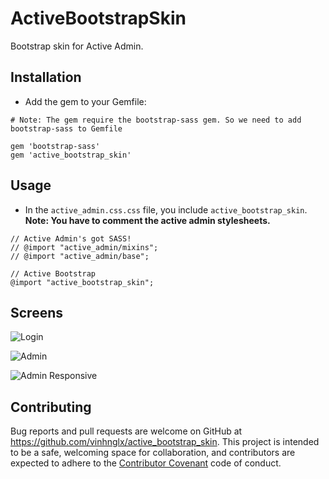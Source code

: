 # ActiveBootstrapSkin

Bootstrap skin for Active Admin.

## Installation

- Add the gem to your Gemfile:

```
# Note: The gem require the bootstrap-sass gem. So we need to add bootstrap-sass to Gemfile

gem 'bootstrap-sass'
gem 'active_bootstrap_skin'
```

## Usage

- In the `active_admin.css.css` file, you include `active_bootstrap_skin`. **Note: You have to comment the active admin stylesheets.**

```
// Active Admin's got SASS!
// @import "active_admin/mixins";
// @import "active_admin/base";

// Active Bootstrap
@import "active_bootstrap_skin";
```

## Screens

![Login](https://cloud.githubusercontent.com/assets/1997137/14111523/49c1e80c-f5f5-11e5-9fd4-d1700428b167.png)

![Admin](https://cloud.githubusercontent.com/assets/1997137/14111565/6f684bd2-f5f5-11e5-9c8c-afc0ac8ab05e.png)

![Admin Responsive](https://cloud.githubusercontent.com/assets/1997137/14111613/8fd64eb4-f5f5-11e5-9024-0d0dbf4c4b88.png)

## Contributing

Bug reports and pull requests are welcome on GitHub at https://github.com/vinhnglx/active_bootstrap_skin. This project is intended to be a safe, welcoming space for collaboration, and contributors are expected to adhere to the [Contributor Covenant](http://contributor-covenant.org/) code of conduct.
